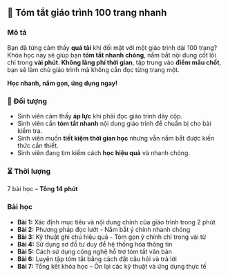 ## 📌 Tóm tắt giáo trình 100 trang nhanh

### Mô tả  
Bạn đã từng cảm thấy **quá tải** khi đối mặt với một giáo trình dài 100 trang? Khóa học này sẽ giúp bạn **tóm tắt nhanh chóng**, nắm bắt nội dung cốt lõi chỉ trong **vài phút**. **Không lãng phí thời gian**, tập trung vào **điểm mấu chốt**, bạn sẽ làm chủ giáo trình mà không cần đọc từng trang một.

**Học nhanh, nắm gọn, ứng dụng ngay!**

### 🎯 Đối tượng  
- Sinh viên cảm thấy **áp lực** khi phải đọc giáo trình dày cộp.
- Sinh viên cần **tóm tắt nhanh** nội dung giáo trình để chuẩn bị cho bài kiểm tra.
- Sinh viên muốn **tiết kiệm thời gian học** nhưng vẫn nắm bắt được kiến thức cần thiết.
- Sinh viên đang tìm kiếm cách **học hiệu quả** và nhanh chóng.

### ⏳ Thời lượng  
7 bài học – **Tổng 14 phút**  

### Bài học  
- **Bài 1:** Xác định mục tiêu và nội dung chính của giáo trình trong 2 phút  
- **Bài 2:** Phương pháp đọc lướt - Nắm bắt ý chính nhanh chóng  
- **Bài 3:** Kỹ thuật ghi chú hiệu quả - Tóm gọn ý chính chỉ trong vài từ  
- **Bài 4:** Sử dụng sơ đồ tư duy để hệ thống hóa thông tin  
- **Bài 5:** Cách sử dụng công nghệ hỗ trợ tóm tắt văn bản  
- **Bài 6:** Luyện tập tóm tắt bằng cách đặt câu hỏi và trả lời  
- **Bài 7:** Tổng kết khóa học – Ôn lại các kỹ thuật và ứng dụng thực tế